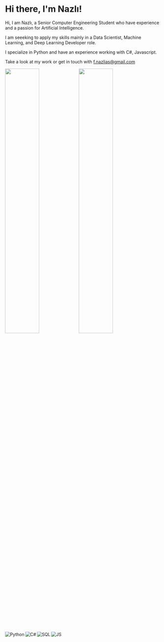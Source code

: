 # Hi there, I'm Nazlı!

Hi, I am Nazlı, a Senior Computer Engineering Student who have experience and a passion for Artificial Intelligence. 

I am seeeking to apply my skills mainly in a Data Scientist, Machine Learning, and Deep Learning Developer role. 

I specialize in Python and have an experience working with C#, Javascript. 

Take a look at my work or get in touch with f.nazlias@gmail.com


<img align='left' width="47%" src="https://github-readme-stats.vercel.app/api?username=FatimeNazliAs&show_icons=true&theme=radical" />

<img align='left' width="47%" src="https://github-readme-stats.vercel.app/api/top-langs/?username=FatimeNazliAs&layout=compact" />

<img align='left' alt="Python" src="https://img.shields.io/badge/python-3670A0?style=for-the-badge&logo=python&logoColor=ffdd54" />
<img align='left' alt="C#" src="https://img.shields.io/badge/c%23-%23239120.svg?style=for-the-badge&logo=c-sharp&logoColor=white" />

<img align='left' alt="SQL" src="https://img.shields.io/badge/Microsoft%20SQL%20Server-CC2927?style=for-the-badge&logo=microsoft%20sql%20server&logoColor=white" />

<img alt="JS" src="https://img.shields.io/badge/javascript-%23323330.svg?style=for-the-badge&logo=javascript&logoColor=%23F7DF1E" />
